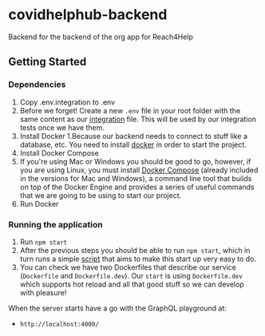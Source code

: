 # covidhelphub-backend

Backend for the backend of the org app for Reach4Help
## Getting Started

### Dependencies
1. Copy .env.integration to .env 
  1. Before we forget! Create a new `.env` file in your root folder with the same content as our [integration](/.env.integration) file. This will be used by our integration tests once we have them.
1. Install Docker
  1.Because our backend needs to connect to stuff like a database, etc. You need to install [docker](https://www.docker.com/get-started) in order to start the project.
1. Install Docker Compose 
  1. If you're using Mac or Windows you should be good to go, however, if you are using Linux, you must install [Docker Compose](https://docs.docker.com/compose/install/) (already included in the versions for Mac and Windows), a command line tool that builds on top of the Docker Engine and provides a series of useful commands that we are going to be using to start our project.
1. Run Docker

### Running the application
1. Run `npm start`
  1. After the previous steps you should be able to run `npm start`, which in turn runs a simple [script](/scripts/start.sh) that aims to make this start up very easy to do.
  1. You can check we have two Dockerfiles that describe our service (`Dockerfile` and `Dockerfile.dev`). Our `start` is using `Dockerfile.dev` which supports hot reload and all that good stuff so we can develop with pleasure!

When the server starts have a go with the GraphQL playground at:

- `http://localhost:4000/`

